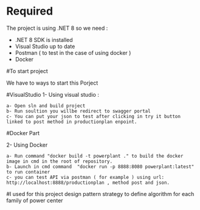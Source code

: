 # Required

The project is using .NET 8 so we need : 

- .NET 8 SDK is installed
- Visual Studio up to date
- Postman ( to test in the case of using docker )
- Docker

#To start project

We have to ways to start this Porject 

#VisualStudio
1- Using visual studio :
	
	a- Open sln and build project 
	b- Run soultion you willbe redirect to swagger portal
	c- You can put your json to test after clicking in try it button linked to post method in productionplan enpoint.

#Docker Part

2- Using Docker

	a- Run command "docker build -t powerplant ." to build the docker image in cmd in the root of repository.
	b- Launch in cmd command  "docker run -p 8888:8080 powerplant:latest" to run container
	c- you can test API via postman ( for example ) using url: http://localhost:8888/productionplan , method post and json.


#I used for this project design pattern strategy to define algorithm for each family of power center
